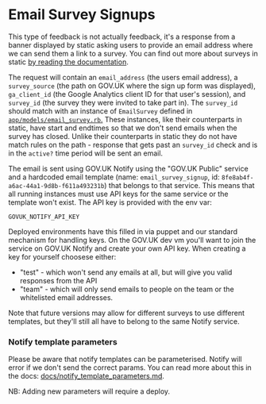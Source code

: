# Email Survey Signups

This type of feedback is not actually feedback, it's a response from a banner
displayed by static asking users to provide an email address where we can send
them a link to a survey.  You can find out more about surveys in static [by
reading the documentation](https://github.com/alphagov/static/blob/master/doc/surveys.md).

The request will contain an `email_address` (the users email address), a
`survey_source` (the path on GOV.UK where the sign up form was displayed), 
`ga_client_id` (the Google Analytics client ID for that user's session), and
`survey_id` (the survey they were invited to take part in).  The `survey_id`
should match with an instance of `EmailSurvey` defined in [`app/models/email_survey.rb`.](app/models/email_survey.rb)
These instances, like their counterparts in static, have start and endtimes so
that we don't send emails when the survey has closed.  Unlike their counterparts
in static they do not have match rules on the path - response that gets past an
`survey_id` check and is in the `active?` time period will be sent an email.

The email is sent using GOV.UK Notify using the "GOV.UK Public" service and a
hardcoded email template (name: `email_survey_signup`, id: `8fe8ab4f-a6ac-44a1-9d8b-f611a493231b`)
that belongs to that service.  This means that all running instances must use
API keys for the same service or the template won't exist.  The API key is
provided with the env var:

    GOVUK_NOTIFY_API_KEY

Deployed environments have this filled in via puppet and our standard mechanism
for handling keys.  On the GOV.UK dev vm you'll want to join the service on
GOV.UK Notify and create your own  API key.  When creating a key for yourself
choosese either:

* "test" - which won't send any emails at all, but will give you valid
           responses from the API
* "team" - which will only send emails to people on the team or the whitelisted
           email addresses.

Note that future versions may allow for different surveys to use different
templates, but they'll still all have to belong to the same Notify service.

### Notify template parameters

Please be aware that notify templates can be parameterised. Notify will error if
we don't send the correct params. You can read more about this in the docs:
[docs/notify_template_parameters.md](docs/notify_template_parameters.md).

NB: Adding new parameters will require a deploy.
